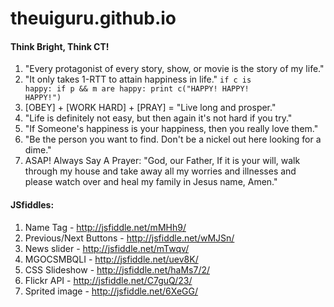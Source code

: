 theuiguru.github.io
====================

#### Think Bright, Think CT!
1. "Every protagonist of every story, show, or movie is the story of my life."
2. "It only takes 1-RTT to attain happiness in life."
<code>if c is happy:
        if p && m are happy:
                print c("HAPPY! HAPPY! HAPPY!")</code>
3. [OBEY] + [WORK HARD] + [PRAY] = "Live long and prosper."
4. "Life is definitely not easy, but then again it's not hard if you try."
5. "If Someone's happiness is your happiness, then you really love them."
6. "Be the person you want to find. Don't be a nickel out here looking for a dime."
7. ASAP! Always Say A Prayer: "God, our Father, If it is your will, walk through my house and take 
away all my worries and illnesses and please watch over and heal my 
family in Jesus name, Amen."

#### JSfiddles:
1. Name Tag - http://jsfiddle.net/mMHh9/
2. Previous/Next Buttons - http://jsfiddle.net/wMJSn/
3. News slider - http://jsfiddle.net/mTwqv/
4. MGOCSMBQLI - http://jsfiddle.net/uev8K/
5. CSS Slideshow - http://jsfiddle.net/haMs7/2/
6. Flickr API - http://jsfiddle.net/C7guQ/23/
7. Sprited image - http://jsfiddle.net/6XeGG/
